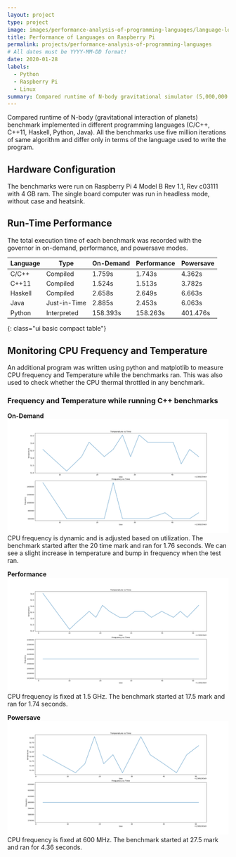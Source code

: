```yaml
---
layout: project
type: project
image: images/performance-analysis-of-programming-languages/language-logos.png
title: Performance of Languages on Raspberry Pi
permalink: projects/performance-analysis-of-programming-languages
# All dates must be YYYY-MM-DD format!
date: 2020-01-28
labels:
  - Python
  - Raspberry Pi
  - Linux
summary: Compared runtime of N-body gravitational simulator (5,000,000 iterations) when implemented in different programming languages.
---
```


Compared runtime of N-body (gravitational interaction of planets) benchmark implemented in different programming languages (C/C++, C++11, Haskell, Python, Java). All the benchmarks use five million iterations of same algorithm and differ only in terms of the language used to write the program. 

## Hardware Configuration
The benchmarks were run on Raspberry Pi 4 Model B Rev 1.1, Rev c03111 with 4 GB ram. The single board computer was run in headless mode, without case and heatsink.

## Run-Time Performance
The total execution time of each benchmark was recorded with the governor in on-demand, performance, and powersave modes.

| Language |     Type     | On-Demand | Performance | Powersave  |
|----------|--------------|-----------|-------------|------------|
| C/C++    | Compiled     |    1.759s |      1.743s |     4.362s |
| C++11    | Compiled     |    1.524s |      1.513s |     3.782s |
| Haskell  | Compiled     |    2.658s |      2.649s |     6.663s |
| Java     | Just-in-Time |    2.885s |      2.453s |     6.063s |
| Python   | Interpreted  |  158.393s |    158.263s |   401.476s |
{: class="ui basic compact table"}

## Monitoring CPU Frequency and Temperature
An additional program was written using python and matplotlib to measure CPU frequency and Temperature while the benchmarks ran. This was also used to check whether the CPU thermal throttled in any benchmark.

### Frequency and Temperature while running C++ benchmarks
**On-Demand**
<img class="ui large rounded image" src="/images/performance-analysis-of-programming-languages/frequency-temperature-C++-on-demand.png" alt="CPU frequency and temperature during C++ benchmark | Governor On-Demand">
CPU frequency is dynamic and is adjusted based on utilization. The benchmark started after the 20 time mark and ran for 1.76 seconds. We can see a slight increase in temperature and bump in frequency when the test ran.

**Performance**
<img class="ui large rounded image" src="/images/performance-analysis-of-programming-languages/frequency-temperature-C++-performance.png" alt="CPU frequency and temperature during C++ benchmark | Governor Performance">
CPU frequency is fixed at 1.5 GHz. The benchmark started at 17.5 mark and ran for 1.74 seconds.

**Powersave**
<img class="ui large rounded image" src="/images/performance-analysis-of-programming-languages/frequency-temperature-C++-powersave.png" alt="CPU frequency and temperature during C++ benchmark | Governor Powersave">
CPU frequency is fixed at 600 MHz. The benchmark started at 27.5 mark and ran for 4.36 seconds.